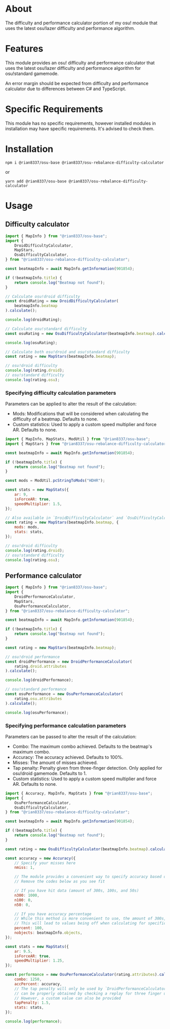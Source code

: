 # About

The difficulty and performance calculator portion of my osu! module that uses the latest osu!lazer difficulty and performance algorithm.

# Features

This module provides an osu! difficulty and performance calculator that uses the latest osu!lazer difficulty and performance algorithm for osu!standard gamemode.

An error margin should be expected from difficulty and performance calculator due to differences between C# and TypeScript.

# Specific Requirements

This module has no specific requirements, however installed modules in installation may have specific requirements. It's advised to check them.

# Installation

```
npm i @rian8337/osu-base @rian8337/osu-rebalance-difficulty-calculator
```

or

```
yarn add @rian8337/osu-base @rian8337/osu-rebalance-difficulty-calculator
```

# Usage

## Difficulty calculator

```js
import { MapInfo } from "@rian8337/osu-base";
import {
    DroidDifficultyCalculator,
    MapStars,
    OsuDifficultyCalculator,
} from "@rian8337/osu-rebalance-difficulty-calculator";

const beatmapInfo = await MapInfo.getInformation(901854);

if (!beatmapInfo.title) {
    return console.log("Beatmap not found");
}

// Calculate osu!droid difficulty
const droidRating = new DroidDifficultyCalculator(
    beatmapInfo.beatmap
).calculate();

console.log(droidRating);

// Calculate osu!standard difficulty
const osuRating = new OsuDifficultyCalculator(beatmapInfo.beatmap).calculate();

console.log(osuRating);

// Calculate both osu!droid and osu!standard difficulty
const rating = new MapStars(beatmapInfo.beatmap);

// osu!droid difficulty
console.log(rating.droid);
// osu!standard difficulty
console.log(rating.osu);
```

### Specifying difficulty calculation parameters

Parameters can be applied to alter the result of the calculation:

-   Mods: Modifications that will be considered when calculating the difficulty of a beatmap. Defaults to none.
-   Custom statistics: Used to apply a custom speed multiplier and force AR. Defaults to none.

```js
import { MapInfo, MapStats, ModUtil } from "@rian8337/osu-base";
import { MapStars } from "@rian8337/osu-rebalance-difficulty-calculator";

const beatmapInfo = await MapInfo.getInformation(901854);

if (!beatmapInfo.title) {
    return console.log("Beatmap not found");
}

const mods = ModUtil.pcStringToMods("HDHR");

const stats = new MapStats({
    ar: 9,
    isForceAR: true,
    speedMultiplier: 1.5,
});

// Also available in `DroidDifficultyCalculator` and `OsuDifficultyCalculator` as a parameter of `calculate`
const rating = new MapStars(beatmapInfo.beatmap, {
    mods: mods,
    stats: stats,
});

// osu!droid difficulty
console.log(rating.droid);
// osu!standard difficulty
console.log(rating.osu);
```

## Performance calculator

```js
import { MapInfo } from "@rian8337/osu-base";
import {
    DroidPerformanceCalculator,
    MapStars,
    OsuPerformanceCalculator,
} from "@rian8337/osu-rebalance-difficulty-calculator";

const beatmapInfo = await MapInfo.getInformation(901854);

if (!beatmapInfo.title) {
    return console.log("Beatmap not found");
}

const rating = new MapStars(beatmapInfo.beatmap);

// osu!droid performance
const droidPerformance = new DroidPerformanceCalculator(
    rating.droid.attributes
).calculate();

console.log(droidPerformance);

// osu!standard performance
const osuPerformance = new OsuPerformanceCalculator(
    rating.osu.attributes
).calculate();

console.log(osuPerformance);
```

### Specifying performance calculation parameters

Parameters can be passed to alter the result of the calculation:

-   Combo: The maximum combo achieved. Defaults to the beatmap's maximum combo.
-   Accuracy: The accuracy achieved. Defaults to 100%.
-   Misses: The amount of misses achieved.
-   Tap penalty: Penalty given from three-finger detection. Only applied for osu!droid gamemode. Defaults to 1.
-   Custom statistics: Used to apply a custom speed multiplier and force AR. Defaults to none.

```js
import { Accuracy, MapInfo, MapStats } from "@rian8337/osu-base";
import {
    OsuPerformanceCalculator,
    OsuDifficultyCalculator,
} from "@rian8337/osu-rebalance-difficulty-calculator";

const beatmapInfo = await MapInfo.getInformation(901854);

if (!beatmapInfo.title) {
    return console.log("Beatmap not found");
}

const rating = new OsuDifficultyCalculator(beatmapInfo.beatmap).calculate();

const accuracy = new Accuracy({
    // Specify your misses here
    nmiss: 1,

    // The module provides a convenient way to specify accuracy based on the data that you have
    // Remove the codes below as you see fit

    // If you have hit data (amount of 300s, 100s, and 50s)
    n300: 1000,
    n100: 0,
    n50: 0,

    // If you have accuracy percentage
    // While this method is more convenient to use, the amount of 300s, 100s, and 50s will be estimated
    // This will lead to values being off when calculating for specific accuracies
    percent: 100,
    nobjects: beatmapInfo.objects,
});

const stats = new MapStats({
    ar: 9.5,
    isForceAR: true,
    speedMultiplier: 1.25,
});

const performance = new OsuPerformanceCalculator(rating.attributes).calculate({
    combo: 1250,
    accPercent: accuracy,
    // The tap penalty will only be used by `DroidPerformanceCalculator` and
    // can be properly obtained by checking a replay for three finger usage
    // However, a custom value can also be provided
    tapPenalty: 1.5,
    stats: stats,
});

console.log(performance);
```
